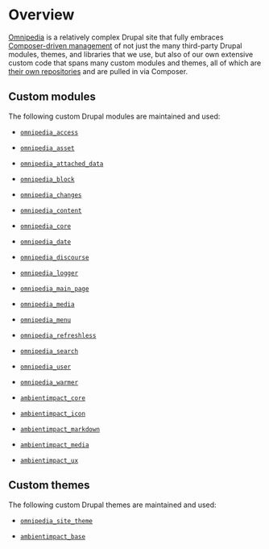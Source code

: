 # Overview

[Omnipedia](https://omnipedia.app/) is a relatively complex Drupal site that
fully embraces [Composer-driven
management](https://www.drupal.org/docs/develop/using-composer) of not just the
many third-party Drupal modules, themes, and libraries that we use, but also of
our own extensive custom code that spans many custom modules and themes, all of
which are [their own
repositories](https://github.com/orgs/neurocracy/repositories?sort=name) and are
pulled in via Composer.

## Custom modules

The following custom Drupal modules are maintained and used:

* [`omnipedia_access`](https://github.com/neurocracy/drupal-omnipedia-access)

* [`omnipedia_asset`](https://github.com/neurocracy/drupal-omnipedia-asset)

* [`omnipedia_attached_data`](https://github.com/neurocracy/drupal-omnipedia-attached-data)

* [`omnipedia_block`](https://github.com/neurocracy/drupal-omnipedia-block)

* [`omnipedia_changes`](https://github.com/neurocracy/drupal-omnipedia-changes)

* [`omnipedia_content`](https://github.com/neurocracy/drupal-omnipedia-content)

* [`omnipedia_core`](https://github.com/neurocracy/drupal-omnipedia-core)

* [`omnipedia_date`](https://github.com/neurocracy/drupal-omnipedia-date)

* [`omnipedia_discourse`](https://github.com/neurocracy/drupal-omnipedia-discourse)

* [`omnipedia_logger`](https://github.com/neurocracy/drupal-omnipedia-logger)

* [`omnipedia_main_page`](https://github.com/neurocracy/drupal-omnipedia-main-page)

* [`omnipedia_media`](https://github.com/neurocracy/drupal-omnipedia-media)

* [`omnipedia_menu`](https://github.com/neurocracy/drupal-omnipedia-menu)

* [`omnipedia_refreshless`](https://github.com/neurocracy/drupal-omnipedia-refreshless)

* [`omnipedia_search`](https://github.com/neurocracy/drupal-omnipedia-search)

* [`omnipedia_user`](https://github.com/neurocracy/drupal-omnipedia-user)

* [`omnipedia_warmer`](https://github.com/neurocracy/drupal-omnipedia-warmer)

* [`ambientimpact_core`](https://github.com/Ambient-Impact/drupal-ambientimpact-core)

* [`ambientimpact_icon`](https://github.com/Ambient-Impact/drupal-ambientimpact-icon)

* [`ambientimpact_markdown`](https://github.com/Ambient-Impact/drupal-ambientimpact-markdown)

* [`ambientimpact_media`](https://github.com/Ambient-Impact/drupal-ambientimpact-media)

* [`ambientimpact_ux`](https://github.com/Ambient-Impact/drupal-ambientimpact-ux)

## Custom themes

The following custom Drupal themes are maintained and used:

* [`omnipedia_site_theme`](https://github.com/neurocracy/drupal-omnipedia-site-theme)

* [`ambientimpact_base`](https://github.com/Ambient-Impact/drupal-ambientimpact-base)
